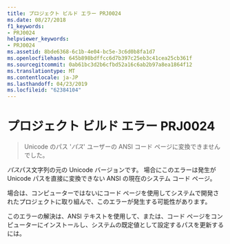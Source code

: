 ```yaml
---
title: プロジェクト ビルド エラー PRJ0024
ms.date: 08/27/2018
f1_keywords:
- PRJ0024
helpviewer_keywords:
- PRJ0024
ms.assetid: 8bde6368-6c1b-4e04-bc5e-3c6d0b8fa1d7
ms.openlocfilehash: 645b898bdffcc6d7b397c25eb3c41cea25cb361f
ms.sourcegitcommit: 0ab61bc3d2b6cfbd52a16c6ab2b97a8ea1864f12
ms.translationtype: MT
ms.contentlocale: ja-JP
ms.lasthandoff: 04/23/2019
ms.locfileid: "62384104"
---
```

# <a name="project-build-error-prj0024"></a>プロジェクト ビルド エラー PRJ0024

> Unicode のパス '*パス*' ユーザーの ANSI コード ページに変換できませんでした。

*パス*パス文字列の元の Unicode バージョンです。 場合にこのエラーは発生が Unicode パスを直接に変換できない ANSI の現在のシステム コード ページ。

場合は、コンピューターではないにコード ページを使用してシステムで開発されたプロジェクトに取り組んで、このエラーが発生する可能性があります。

このエラーの解決は、ANSI テキストを使用して、または、コード ページをコンピューターにインストールし、システムの既定値として設定するパスを更新するには。